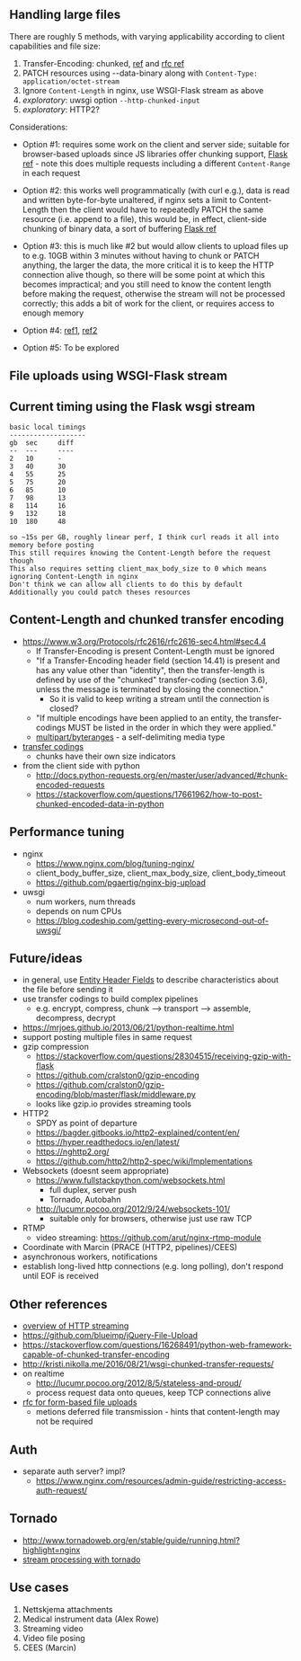 
## Handling large files

There are roughly 5 methods, with varying applicability according to client capabilities and file size:

1. Transfer-Encoding: chunked, [ref](https://en.wikipedia.org/wiki/Chunked_transfer_encoding) and [rfc ref](https://www.w3.org/Protocols/rfc2616/rfc2616-sec3.html)
2. PATCH resources using --data-binary along with `Content-Type: application/octet-stream`
3. Ignore `Content-Length` in nginx, use WSGI-Flask stream as above
4. _exploratory_: uwsgi option `--http-chunked-input`
5. _exploratory_: HTTP2?

Considerations:

* Option #1: requires some work on the client and server side; suitable for browser-based uploads since JS libraries offer chunking support, [Flask ref](https://stackoverflow.com/questions/15040706/streaming-file-upload-using-bottle-or-flask-or-similar) - note this does multiple requests including a different `Content-Range` in each request

* Option #2: this works well programmatically (with curl e.g.), data is read and written byte-for-byte unaltered, if nginx sets a limit to Content-Length then the client would have to repeatedly PATCH the same resource (i.e. append to a file), this would be, in effect, client-side chunking of binary data, a sort of buffering [Flask ref](https://blog.pelicandd.com/article/80/streaming-input-and-output-in-flask)

* Option #3: this is much like #2 but would allow clients to upload files up to e.g. 10GB within 3 minutes without having to chunk or PATCH anything, the larger the data, the more critical it is to keep the HTTP connection alive though, so there will be some point at which this becomes impractical; and you still need to know the content length before making the request, otherwise the stream will not be processed correctly; this adds a bit of work for the client, or requires access to enough memory

* Option #4: [ref1](https://uwsgi-docs.readthedocs.io/en/latest/Chunked.html), [ref2](https://github.com/unbit/uwsgi/issues/798)

* Option #5: To be explored

## File uploads using WSGI-Flask stream

## Current timing using the Flask wsgi stream

```
basic local timings
-------------------
gb  sec     diff
--  ---     ----
2   10      -
3   40      30
4   55      25
5   75      20
6   85      10
7   98      13
8   114     16
9   132     18
10  180     48

so ~15s per GB, roughly linear perf, I think curl reads it all into memory before posting
This still requires knowing the Content-Length before the request though
This also requires setting client_max_body_size to 0 which means ignoring Content-Length in nginx
Don't think we can allow all clients to do this by default
Additionally you could patch theses resources
```

## Content-Length and chunked transfer encoding

* https://www.w3.org/Protocols/rfc2616/rfc2616-sec4.html#sec4.4
    * If Transfer-Encoding is present Content-Length must be ignored
    * "If a Transfer-Encoding header field (section 14.41) is present and has any value other than "identity", then the transfer-length is defined by use of the "chunked" transfer-coding (section 3.6), unless the message is terminated by closing the connection."
        * So it is valid to keep writing a stream until the connection is closed?
    * "If multiple encodings have been applied to an entity, the transfer- codings MUST be listed in the order in which they were applied."
    * [multipart/byteranges](https://www.w3.org/Protocols/rfc2616/rfc2616-sec19.html#sec19.2) - a self-delimiting media type
* [transfer codings](https://www.w3.org/Protocols/rfc2616/rfc2616-sec3.html#sec3.6)
    * chunks have their own size indicators
* from the client side with python
    * http://docs.python-requests.org/en/master/user/advanced/#chunk-encoded-requests
    * https://stackoverflow.com/questions/17661962/how-to-post-chunked-encoded-data-in-python

## Performance tuning

* nginx
    * https://www.nginx.com/blog/tuning-nginx/
    * client_body_buffer_size, client_max_body_size, client_body_timeout
    * https://github.com/pgaertig/nginx-big-upload
* uwsgi
    * num workers, num threads
    * depends on num CPUs
    * https://blog.codeship.com/getting-every-microsecond-out-of-uwsgi/

## Future/ideas

* in general, use [Entity Header Fields](https://www.w3.org/Protocols/rfc2616/rfc2616-sec7.html#sec7.2.2) to describe characteristics about the file before sending it
* use transfer codings to build complex pipelines
    * e.g. encrypt, compress, chunk --> transport --> assemble, decompress, decrypt
* https://mrjoes.github.io/2013/06/21/python-realtime.html
* support posting multiple files in same request
* gzip compression
    * https://stackoverflow.com/questions/28304515/receiving-gzip-with-flask
    * https://github.com/cralston0/gzip-encoding
    * https://github.com/cralston0/gzip-encoding/blob/master/flask/middleware.py
    * looks like gzip.io provides streaming tools
* HTTP2
    * SPDY as point of departure
    * https://bagder.gitbooks.io/http2-explained/content/en/
    * https://hyper.readthedocs.io/en/latest/
    * https://nghttp2.org/
    * https://github.com/http2/http2-spec/wiki/Implementations
* Websockets (doesnt seem appropriate)
    * https://www.fullstackpython.com/websockets.html
        * full duplex, server push
        * Tornado, Autobahn
    * http://lucumr.pocoo.org/2012/9/24/websockets-101/
        * suitable only for browsers, otherwise just use raw TCP
* RTMP
    * video streaming: https://github.com/arut/nginx-rtmp-module
* Coordinate with Marcin (PRACE (HTTP2, pipelines)/CEES)
* asynchronous workers, notifications
* establish long-lived http connections (e.g. long polling), don't respond until EOF is received

## Other references

* [overview of HTTP streaming](https://gist.github.com/CMCDragonkai/6bfade6431e9ffb7fe88)
* https://github.com/blueimp/jQuery-File-Upload
* https://stackoverflow.com/questions/16268491/python-web-framework-capable-of-chunked-transfer-encoding
* http://kristi.nikolla.me/2016/08/21/wsgi-chunked-transfer-requests/
* on realtime
    * http://lucumr.pocoo.org/2012/8/5/stateless-and-proud/
    * process request data onto queues, keep TCP connections alive
* [rfc for form-based file uploads](https://tools.ietf.org/html/rfc1867)
    * metions deferred file transmission - hints that content-length may not be required


## Auth

* separate auth server? impl?
    * https://www.nginx.com/resources/admin-guide/restricting-access-auth-request/

## Tornado

* http://www.tornadoweb.org/en/stable/guide/running.html?highlight=nginx
* [stream processing with tornado](https://gist.github.com/bdarnell/5bb1bd04a443c4e06ccd)

## Use cases

1. Nettskjema attachments
2. Medical instrument data (Alex Rowe)
3. Streaming video
4. Video file posing
5. CEES (Marcin)
















